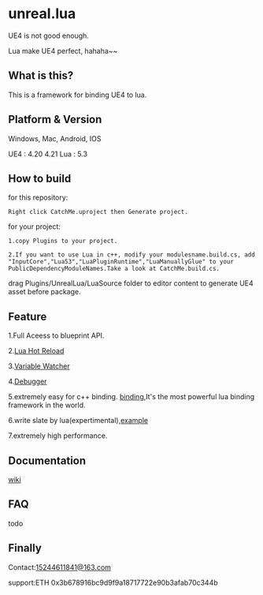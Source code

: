 
# unreal.lua
UE4 is not good enough.
    
Lua make UE4 perfect, hahaha~~
    
## What is this?
  This is a framework for binding UE4 to lua.
## Platform & Version

Windows, Mac, Android, IOS

UE4 : 4.20 4.21
Lua : 5.3

## How to build
for this repository:

    Right click CatchMe.uproject then Generate project.

for your project:
    
    1.copy Plugins to your project.
    
    2.If you want to use Lua in c++, modify your modulesname.build.cs, add "InputCore","Lua53","LuaPluginRuntime","LuaManuallyGlue" to your PublicDependencyModuleNames.Take a look at CatchMe.build.cs.
  
  drag Plugins/UnrealLua/LuaSource folder to editor content to generate UE4 asset before package.

## Feature

   1.Full Aceess to blueprint API.

   2.[Lua Hot Reload](https://github.com/asqbtcupid/lua_hotupdate)
    
   3.[Variable Watcher](https://github.com/asqbtcupid/unreal.lua/wiki/var-watcher)
    
   4.[Debugger](https://github.com/asqbtcupid/unreal.lua/wiki/debugger)
  
   5.extremely easy for c++ binding. [binding](https://github.com/asqbtcupid/unreal.lua/wiki/Bindding),It's the most powerful lua binding framework in the world.

   6.write slate by lua(expertimental),[example](https://github.com/asqbtcupid/unreal.lua/wiki/slate_lua)

   7.extremely high performance.
## Documentation

[wiki](https://github.com/asqbtcupid/unreal.lua/wiki)

## FAQ
todo
## Finally
Contact:15244611841@163.com

support:ETH 0x3b678916bc9d9f9a18717722e90b3afab70c344b
